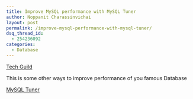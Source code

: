 ```yaml
---
title: Improve MySQL performance with MySQL Tuner
author: Noppanit Charassinvichai
layout: post
permalink: /improve-mysql-performance-with-mysql-tuner/
dsq_thread_id:
  - 254236092
categories:
  - Database
---
```

[Tech Guild][1]

This is some other ways to improve performance of you famous Database

[MySQL Tuner][2]

 [1]: http://www.zdnetasia.com/techguide/opensource/0,39044899,62048294,00.htm?scid=nl_z_ntnd
 [2]: http://wiki.mysqltuner.com/MySQLTuner